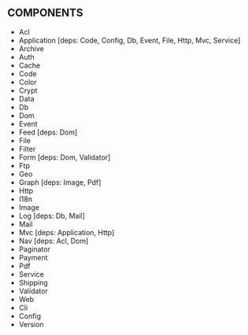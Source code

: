 COMPONENTS
----------
 - Acl
 - Application [deps: Code, Config, Db, Event, File, Http, Mvc, Service]
 - Archive
 - Auth
 - Cache
 - Code
 - Color
 - Crypt
 - Data
 - Db
 - Dom
 - Event
 - Feed        [deps: Dom]
 - File
 - Filter
 - Form        [deps: Dom, Validator]
 - Ftp
 - Geo
 - Graph       [deps: Image, Pdf]
 - Http
 - I18n
 - Image
 - Log         [deps: Db, Mail]
 - Mail
 - Mvc         [deps: Application, Http]
 - Nav         [deps: Acl, Dom]
 - Paginator
 - Payment
 - Pdf
 - Service
 - Shipping
 - Validator
 - Web
 - Cli
 - Config
 - Version
